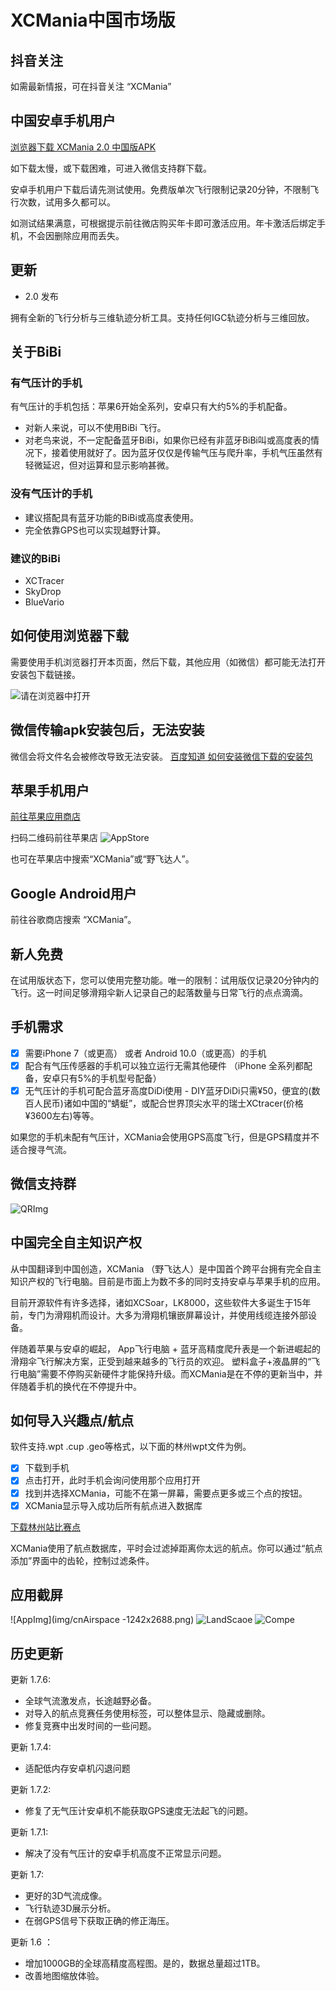 # XCMania中国市场版

## 抖音关注

如需最新情报，可在抖音关注 “XCMania”


## 中国安卓手机用户

[浏览器下载 XCMania 2.0 中国版APK](https://xcm1.s3-ap-southeast-1.amazonaws.com/china/xcm-china.2.0.0.apk)

如下载太慢，或下载困难，可进入微信支持群下载。

安卓手机用户下载后请先测试使用。免费版单次飞行限制记录20分钟，不限制飞行次数，试用多久都可以。

如测试结果满意，可根据提示前往微店购买年卡即可激活应用。年卡激活后绑定手机，不会因删除应用而丢失。

## 更新

- 2.0 发布

拥有全新的飞行分析与三维轨迹分析工具。支持任何IGC轨迹分析与三维回放。

## 关于BiBi

### 有气压计的手机

有气压计的手机包括：苹果6开始全系列，安卓只有大约5%的手机配备。

- 对新人来说，可以不使用BiBi 飞行。
- 对老鸟来说，不一定配备蓝牙BiBi，如果你已经有非蓝牙BiBi叫或高度表的情况下，接着使用就好了。因为蓝牙仅仅是传输气压与爬升率，手机气压虽然有轻微延迟，但对运算和显示影响甚微。

### 没有气压计的手机

- 建议搭配具有蓝牙功能的BiBi或高度表使用。
- 完全依靠GPS也可以实现越野计算。

### 建议的BiBi

- XCTracer 
- SkyDrop
- BlueVario 

## 如何使用浏览器下载

需要使用手机浏览器打开本页面，然后下载，其他应用（如微信）都可能无法打开安装包下载链接。

![请在浏览器中打开](img/openinbrowser.jpg)

## 微信传输apk安装包后，无法安装
微信会将文件名会被修改导致无法安装。
[百度知道 如何安装微信下载的安装包](https://zhidao.baidu.com/question/305162431448848164.html)

## 苹果手机用户 

[前往苹果应用商店](https://apps.apple.com/cn/app/%E9%87%8E%E9%A3%9E%E8%BE%BE%E4%BA%BA/id1494610953?itsct=apps_box&itscg=30200)

扫码二维码前往苹果店
![AppStore](img/cn-appstore.png)

也可在苹果店中搜索“XCMania”或“野飞达人”。

## Google Android用户

前往谷歌商店搜索 “XCMania”。

## 新人免费

在试用版状态下，您可以使用完整功能。唯一的限制：试用版仅记录20分钟内的飞行。这一时间足够滑翔伞新人记录自己的起落数量与日常飞行的点点滴滴。

## 手机需求

- [x] 需要iPhone 7（或更高） 或者 Android  10.0（或更高）的手机
- [x] 配合有气压传感器的手机可以独立运行无需其他硬件 （iPhone 全系列都配备，安卓只有5%的手机型号配备）
- [x] 无气压计的手机可配合蓝牙高度DiDi使用 - DIY蓝牙DiDi只需¥50，便宜的(数百人民币)诸如中国的“蜻蜓”，或配合世界顶尖水平的瑞士XCtracer(价格¥3600左右)等等。

如果您的手机未配有气压计，XCMania会使用GPS高度飞行，但是GPS精度并不适合搜寻气流。

## 微信支持群

![QRImg](img/qr.jpg)

## 中国完全自主知识产权

从中国翻译到中国创造，XCMania （野飞达人）是中国首个跨平台拥有完全自主知识产权的飞行电脑。目前是市面上为数不多的同时支持安卓与苹果手机的应用。

目前开源软件有许多选择，诸如XCSoar，LK8000，这些软件大多诞生于15年前，专门为滑翔机而设计。大多为滑翔机镶嵌屏幕设计，并使用线缆连接外部设备。

伴随着苹果与安卓的崛起， App飞行电脑 + 蓝牙高精度爬升表是一个新进崛起的滑翔伞飞行解决方案，正受到越来越多的飞行员的欢迎。
塑料盒子+液晶屏的“飞行电脑”需要不停购买新硬件才能保持升级。而XCMania是在不停的更新当中，并伴随着手机的换代在不停提升中。


## 如何导入兴趣点/航点

软件支持.wpt .cup .geo等格式，以下面的林州wpt文件为例。

- [x] 下载到手机
- [x] 点击打开，此时手机会询问使用那个应用打开
- [x] 找到并选择XCMania，可能不在第一屏幕，需要点更多或三个点的按钮。
- [x] XCMania显示导入成功后所有航点进入数据库

[下载林州站比赛点](LinzhouChina.wpt)

XCMania使用了航点数据库，平时会过滤掉距离你太远的航点。你可以通过“航点添加”界面中的齿轮，控制过滤条件。

## 应用截屏

![AppImg](img/cnAirspace -1242x2688.png)
![LandScaoe](img/cnLandscape1242x2688.jpg)
![Compe](img/cnCompe-1242x2688.jpg)


## 历史更新
更新 1.7.6:

- 全球气流激发点，长途越野必备。
- 对导入的航点竞赛任务使用标签，可以整体显示、隐藏或删除。
- 修复竞赛中出发时间的一些问题。


更新 1.7.4:

- 适配低内存安卓机闪退问题

更新 1.7.2:

- 修复了无气压计安卓机不能获取GPS速度无法起飞的问题。

更新 1.7.1:

- 解决了没有气压计的安卓手机高度不正常显示问题。


更新 1.7:

- 更好的3D气流成像。
- 飞行轨迹3D展示分析。
- 在弱GPS信号下获取正确的修正海压。

更新 1.6 ：

- 增加1000GB的全球高精度高程图。是的，数据总量超过1TB。
- 改善地图缩放体验。

